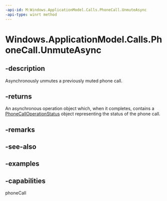 ```yaml
---
-api-id: M:Windows.ApplicationModel.Calls.PhoneCall.UnmuteAsync
-api-type: winrt method
---
```


# Windows.ApplicationModel.Calls.PhoneCall.UnmuteAsync

<!--
public Windows.Foundation.IAsyncOperation<Windows.ApplicationModel.Calls.PhoneCallOperationStatus> UnmuteAsync ();
-->

## -description

Asynchronously unmutes a previously muted phone call.

## -returns

An asynchronous operation object which, when it completes, contains a [PhoneCallOperationStatus](phonecalloperationstatus) object representing the status of the phone call.

## -remarks

## -see-also

## -examples

## -capabilities
phoneCall
